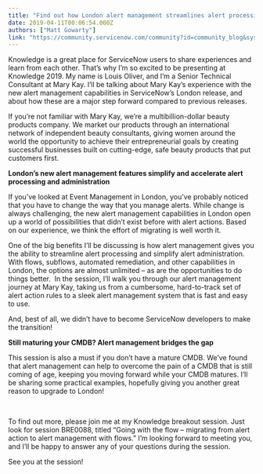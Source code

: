 ```yaml
---
title: "Find out how London alert management streamlines alert processing Check out Knowledge  ITOM session BRE by beauty product leader Mary Kay"
date: 2019-04-11T00:06:54.000Z
authors: ["Matt Gowarty"]
link: "https://community.servicenow.com/community?id=community_blog&sys_id=0b617128dbb8b3c4200f0b55ca9619c3"
---
```

<p>Knowledge is a great place for ServiceNow users to share experiences and learn from each other. That’s why I’m so excited to be presenting at Knowledge 2019. My name is Louis Oliver, and I’m a Senior Technical Consultant at Mary Kay. I’ll be talking about Mary Kay’s experience with the new alert management capabilities in ServiceNow’s London release, and about how these are a major step forward compared to previous releases.</p>
<p>If you’re not familiar with Mary Kay, we’re a multibillion-dollar beauty products company. We market our products through an international network of independent beauty consultants, giving women around the world the opportunity to achieve their entrepreneurial goals by creating successful businesses built on cutting-edge, safe beauty products that put customers first.</p>
<p><strong>London’s new alert management features simplify and accelerate alert processing and administration</strong></p>
<p>If you’ve looked at Event Management in London, you’ve probably noticed that you have to change the way that you manage alerts. While change is always challenging, the new alert management capabilities in London open up a world of possibilities that didn’t exist before with alert actions. Based on our experience, we think the effort of migrating is well worth it.</p>
<p>One of the big benefits I’ll be discussing is how alert management gives you the ability to streamline alert processing and simplify alert administration. With flows, subflows, automated remediation, and other capabilities in London, the options are almost unlimited – as are the opportunities to do things better.  In the session, I’ll walk you through our alert management journey at Mary Kay, taking us from a cumbersome, hard-to-track set of alert action rules to a sleek alert management system that is fast and easy to use.</p>
<p>And, best of all, we didn’t have to become ServiceNow developers to make the transition!</p>
<p><strong>Still maturing your CMDB? Alert management bridges the gap</strong></p>
<p>This session is also a must if you don’t have a mature CMDB. We’ve found that alert management can help to overcome the pain of a CMDB that is still coming of age, keeping you moving forward while your CMDB matures. I’ll be sharing some practical examples, hopefully giving you another great reason to upgrade to London!</p>
<p> </p>
<p>To find out more, please join me at my Knowledge breakout session. Just look for session BRE0088, titled “Going with the flow – migrating from alert action to alert management with flows.” I’m looking forward to meeting you, and I’ll be happy to answer any of your questions during the session.</p>
<p>See you at the session!</p>